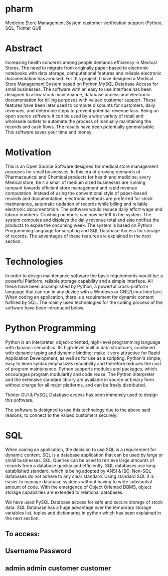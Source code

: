 # pharm

Medicine Store Management System customer verification support (Python, SQL, Tkinter GUI)

Abstract
========
Increasing health concerns among people demands efficiency in Medical Stores. The need to migrate from originally paper-based to electronic notebooks with data storage, computational features and reliable electronic documentation has aroused. For this project, I have designed a Medical Store Management System based on Python MySQL Database Access for small businesses. The software with an easy to use interface has been designed to allow stock maintenance, database access and electronic documentation for billing purposes with valued customer support. These features have been later used to compute discounts for customers, daily revenues, and determine steps to prevent potential revenue loss. Being an open source software it can be used by a wide variety of retail and wholesale outlets to automate the process of manually maintaining the records and cash flows. The results have been potentially generalisable. This software saves your time and money.

Motivation
==========
This is an Open Source Software designed for medical store management purposes for small businesses. In this era of growing demands of Pharmaceutical and Chemical products for health and medicine; every Medical store, be it a small of medium sized businesses are running rampant towards efficient store management and rapid revenue computation. Instead of using the conventional style of paper-based records and documentation, electronic methods are preferred for stock maintenance, automatic updation of records while billing and reliable electronic documentation. The software would reduce daily effort wage and labour numbers. Crushing numbers can now be left to the system. The system computes and displays the daily revenue total and also notifies the products to expire the oncoming week. The system is based on Python Programming language for scripting and SQL Database Access for storage of records. The advantages of these features are explained in the next section.

Technologies
============
In order to design maintenance software the basic requirements would be: a powerful Platform, reliable storage capability and a simple interface. All these have been accomplished by Python, a powerful cross-platform language that can run in any device with a Windows or GNU/Linux Interface. When coding an application, there is a requirement for dynamic content fulfilled by SQL. The mainly used technologies for the coding process of the software have been introduced below.


Python Programming
==================
Python is an interpreter, object-oriented, high-level programming language with dynamic semantics.  Its high-level built in data structures, combined with dynamic typing and dynamic binding; make it very attractive for Rapid Application Development, as well as for use as a scripting. Python's simple, easy to learn syntax emphasizes readability and therefore reduces the cost of program maintenance. Python supports modules and packages, which encourages program modularity and code reuse.  The Python interpreter and the extensive standard library are available in source or binary form without charge for all major platforms, and can be freely distributed. 

Tkinter GUI & PySQL Database access has been immensly used to design this software.

The software is designed to use this technology due to the above said reasons, to connect to the valued customers securely.

SQL
===
When coding an application, the decision to use SQL is a requirement for dynamic content. SQL is a database application that can be used by large or small businesses. SQL Queries can be used to retrieve large amounts of records from a database quickly and efficiently.  SQL databases use long-established standard, which is being adopted by ANSI & ISO. Non-SQL databases do not adhere to any clear standard. Using standard SQL it is easier to manage database systems without having to write substantial amount of code. With the emergence of Object Oriented DBMS, object storage capabilities are extended to relational databases.

We have used PySQL Database access for safe and secure storage of stock data.
SQL Database has a huge advantage over the temporary storage variables list, tuples and dictionaries in python which has been explained in the next section.

To access:
-------------------------
Username	Password
-------------------------
admin		admin
customer	customer
-------------------------
